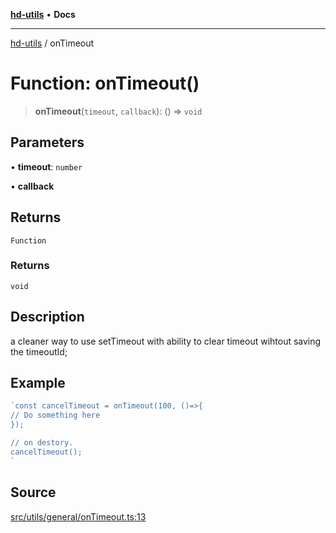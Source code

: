 [**hd-utils**](../README.md) • **Docs**

***

[hd-utils](../globals.md) / onTimeout

# Function: onTimeout()

> **onTimeout**(`timeout`, `callback`): () => `void`

## Parameters

• **timeout**: `number`

• **callback**

## Returns

`Function`

### Returns

`void`

## Description

a cleaner way to use setTimeout with ability to clear timeout wihtout saving the timeoutId;

## Example

```ts
`const cancelTimeout = onTimeout(100, ()=>{
// Do something here
});

// on destory.
cancelTimeout();
`
```

## Source

[src/utils/general/onTimeout.ts:13](https://github.com/AhmadHddad/h-utils/blob/5c76ff5de068cee019fc632d9da2e395721bb48f/src/utils/general/onTimeout.ts#L13)
